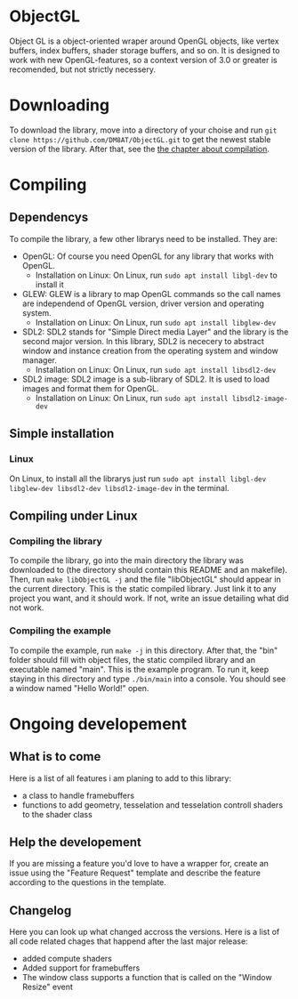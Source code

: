 # ObjectGL
Object GL is a object-oriented wraper around OpenGL objects, like vertex buffers, index buffers, shader storage buffers, and so on. It is designed to work with new OpenGL-features, so a context version of 3.0 or greater is recomended, but not strictly necessery. 
# Downloading
To download the library, move into a directory of your choise and run `git clone https://github.com/DM8AT/ObjectGL.git` to get the newest stable version of the library. After that, see the [the chapter about compilation](#compiling). 
# Compiling
## Dependencys
To compile the library, a few other librarys need to be installed. They are:
 - OpenGL: Of course you need OpenGL for any library that works with OpenGL. 
    - Installation on Linux: On Linux, run `sudo apt install libgl-dev` to install it
 - GLEW: GLEW is a library to map OpenGL commands so the call names are independend of OpenGL version, driver version and operating system. 
    - Installation on Linux: On Linux, run `sudo apt install libglew-dev`
 - SDL2: SDL2 stands for "Simple Direct media Layer" and the library is the second major version. In this library, SDL2 is nececery to abstract window and instance creation from the operating system and window manager. 
    - Installation on Linux: On Linux, run `sudo apt install libsdl2-dev`
 - SDL2 image: SDL2 image is a sub-library of SDL2. It is used to load images and format them for OpenGL. 
    - Installation on Linux: On Linux, run `sudo apt install libsdl2-image-dev`
## Simple installation
### Linux
On Linux, to install all the librarys just run 
`sudo apt install libgl-dev libglew-dev libsdl2-dev libsdl2-image-dev` in the terminal. 
## Compiling under Linux
### Compiling the library
To compile the library, go into the main directory the library was downloaded to (the directory should contain this README and an makefile). Then, run `make libObjectGL -j` and the file "libObjectGL" should appear in the current directory. This is the static compiled library. Just link it to any project you want, and it should work. If not, write an issue detailing what did not work. 
### Compiling the example
To compile the example, run `make -j` in this directory. After that, the "bin" folder should fill with object files, the static compiled library and an executable named "main". This is the example program. To run it, keep staying in this directory and type `./bin/main` into a console. You should see a window named "Hello World!" open. 

# Ongoing developement
## What is to come
Here is a list of all features i am planing to add to this library:
- a class to handle framebuffers
- functions to add geometry, tesselation and tesselation controll shaders to the shader class

## Help the developement
If you are missing a feature you'd love to have a wrapper for, create an issue using the "Feature Request" template and describe the feature according to the questions in the template. 

## Changelog
Here you can look up what changed accross the versions. 
Here is a list of all code related chages that happend after the last major release:
- added compute shaders
- Added support for framebuffers
- The window class supports a function that is called on the "Window Resize" event